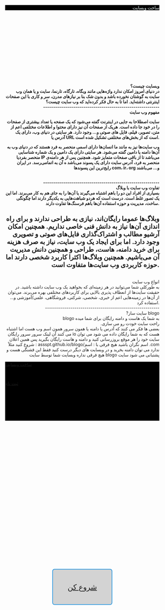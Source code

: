 <html>
<head>


<header>





</header>








</head>


<body style="text-align: right;">


<div class="wrapper" style="background: LightGray; -webkit-transform: skewY(-45deg) ; translateX(12.5em);  transform: skewY(-45deg) translateX(12.5em); -webkit-transform: skewY(-45deg) translateX(0); transform: skewY(-45deg) translateX(12.5em); display: block; position: absolute;     top: 50%;        left: 50%;      -webkit-transform: translate(-50%, -50%);   transform: translate(-50%, -50%); padding: 0.75em 2em;  text-align: center; text-decoration: none; color: #2194E0; border: 2px solid #2194E0; font-size: 24px; display: inline-block; border-radius: 0.3em;  " >



  <a href="#" class="button">شروع کن</a>


</div>

<main>
<p style="color:#F0FFFF; background-color:#000000;">ساخت وبسایت

</p>


<br>

<br>

<br>
<br>
<br>

<br>

<br>

<br>
<br>
<br>





<br>
<br>





<footer>


</footer>

<h4>
<p>
وبسایت چیست؟
<br>
در دنیای امروز امکان ندارد واژه‌هایی مانند وبگاه، تارگاه، تارنما، سایت و یا همان وب سایت به گوشتان
نخورده باشد و بدون شک بنا بر نیازهای مدرن، سر و کاری با این صفحات اینترنتی داشته‌اید. اما تا به
حال فکر کرده‌اید که وب سایت چیست؟
<br>
----------------------------------------------------------
<br>
مفهوم وب سایت

سایت اصطلاحا به جایی در اینترنت گفته می‌شود که یک صفحه یا تعداد بیشتری از صفحات را در خود جا
داده است. هریک از صفحات آن نیز دارای محتوا و اطلاعات مختلفی اعم از متن، تصویر، فیلم، فایل های
صوتی و… وجود دارد. هر سایتی در دنیای وب، دارای یک آدرس یا URL است که از بخش‌های مختلفی
تشکیل شده است.

وب سایت‌ها نیز به مانند ما انسان‌ها دارای اسمی منحصر به فرد هستند که در دنیای وب به آن‌ها دامنه یا
دامین گفته می‌شود. هر سایتی دارای یک دامین و یک شماره شناسایی منحصر بفردیا IP می‌باشد تا از
باقی صفحات متمایز شود. همچنین پس از هر دامنه‌ی منحصر به فرد، آدرس سایت دارای یک پسوند
می‌باشد ه آن به اتمامی‌رسد. در ایران رایج‌ترین این پسوندها com، ir، org و… می‌باشند


<br>
----------------------------------------------------------
<br>
تفاوت وب سایت با وبلاگ
<br>
بسیاری از افراد این دو را باهم اشتباه می‌گیرند یا آن‌ها را به جای هم به کار می‌برند. اما این یک تصور
غلط است. درست است که هردو شباهت‌هایی به یکدیگر دارند اما چگونگی ساخت، مدیریت و حوزه
استفاده آن‌ها باهم فرسنگ‌ها تفاوت دارند.

وبلاگ‌ها عموما رایگان‌اند، نیازی به طراحی ندارند و برای راه اندازی آن‌ها نیاز به دانش فنی خاصی نداریم.
همچنین امکان آرشیو مطالب و اشتراک‌گذاری فایل‌های صوتی و تصویری وجود دارد. اما برای ایجاد یک
وب سایت، نیاز به صرف هزینه برای خرید دامنه، هاست، طراحی و همچنین دانش مدیریت آن می‌باشیم.
همچنین وبلاگ‌ها اکثرا کاربرد شخصی دارند اما حوزه‌ کاربردی وب سایت‌ها متفاوت است.
<br>
----------------------------------------------------------
<br>
انواع وب سایت
<br>
به طورکلی شما می‌توانید در هر زمینه‌ای که بخواهید یک وب سایت داشته باشید. در حقیقت سایت‌ها از
انعطاف پذیری بالایی برای کاربردهای مختلفی بهره می‌برند. می‌توان از آن‌ها در زمینه‌هایی اعم از خبری،
شخصی، شرکتی، فروشگاهی، علمی/آموزشی و… استفاده کرد.


<br>
----------------------------------------------------------
<br>
?سایت ساز  blogo
<br>
blogo به شما یک هاست و دامنه رایگان برای شما میده
<br>
.راحت سایت خودت رو می سازی 

<br>
بعضی ها فکر می کنند که آدرس یا دامنه یا همون سرور همون اسم وب هست اما اشتباه می کنند آن لینک سرور سرور رایگان io هست که به شما رایگان داده می شود می توان سایت خود را هر موقع بروزرسانی کنید و دامنه و هاست رایگان بگیرید پس همین اعلان شروع کنید مثلاً :
assspt.github.io/blogo/اسم 
نگران باشید هیچ فرقی با :
اسم .com ندارد 
می توان دامنه بخرید و در وبسایت های دیگر درست کنید 
فقط این قشنگی هست و هیچ فرقی نداره 
 وبسایت شما توسط سایت blogo پشتبانی می شود  سایت 



</p>

</h4>

<div style="background-color:#000000; text-align: left; ; ">

<a href="#">

ساخت وبسایت 


</a>
<br>

<a href="ui.html">

ثبت نام



</a>


.
<br>
.
<br>
.
<br>

.
<br>
.
</div>
